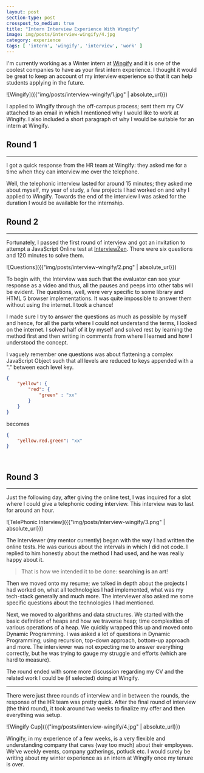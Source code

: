 ```yaml
---
layout: post
section-type: post
crosspost_to_medium: true
title: "Intern Interview Experience With Wingify"
image: img/posts/interview-wingify/4.jpg
category: experience
tags: [ 'intern', 'wingify', 'interview', 'work' ]
---
```

I'm currently working as a Winter intern at [Wingify](https://wingify.com/) and it is one of the coolest companies to have as your first intern
experience. I thought it would be great to keep an account of my interview experience so that it can help students applying in the
future.

![Wingify]({{"img/posts/interview-wingify/1.jpg" | absolute_url}})

I applied to Wingify through the off-campus process; sent them my CV attached to an email in which I mentioned why
I would like to work at Wingify. I also included a short paragraph of why I would be suitable for an intern at Wingify.

## Round 1
---
I got a quick response from the HR team at Wingify: they asked me for a time when they can interview me over the telephone.

Well, the telephonic interview lasted for around 15 minutes; they asked me about myself, my year of study, a few projects
I had worked on and why I applied to Wingify. Towards the end of the interview I was asked for the duration I would be
available for the internship.

## Round 2
---

Fortunately, I passed the first round of interview and got an invitation to attempt a JavaScript Online test at 
[InterviewZen](https://www.interviewzen.com/apply/c3hHfF). There were six questions and 120 minutes to solve them. 

![Questions]({{"img/posts/interview-wingify/2.png" | absolute_url}})

To begin with, the Interview was such that the evaluator can see your response as a video and thus, all the pauses and peeps
into other tabs will be evident. The questions, well, were very specific to some library and HTML 5 browser implementations. It was
quite impossible to answer them without using the internet. I took a chance!

I made sure I try to answer the questions as much as possible by myself and hence, for all the parts where I could not understand
the terms, I looked on the internet. I solved half of it by myself and solved rest by learning the method first and then writing
in comments from where I learned and how I understood the concept.

I vaguely remember one questions was about flattening a complex JavaScript Object such that all levels are reduced to keys appended
with a "." between each level key.

```JSON
{
    "yellow": {
        "red": {
            "green" : "xx"
        }
    }
}
```

becomes 

```JSON
{
    "yellow.red.green": "xx"
}
```

<br/>

## Round 3
---
Just the following day, after giving the online test, I was inquired for a slot where I could give a telephonic coding interview.
This interview was to last for around an hour.

![TelePhonic Interview]({{"img/posts/interview-wingify/3.png" | absolute_url}})

The interviewer (my mentor currently) began with the way I had written the online tests. He was curious about the intervals
in which I did not code. I replied to him honestly about the method I had used, and he was really happy about it.

> That is how we intended it to be done: **searching is an art**!

Then we moved onto my resume; we talked in depth about the projects I had worked on, what all technologies I had implemented,
what was my tech-stack generally and much more. The interviewer also asked me some specific questions about the technologies 
I had mentioned.

Next, we moved to algorithms and data structures. We started with the basic definition of heaps and how we traverse heap; time complexities of
various operations of a heap. We quickly wrapped this up and moved onto Dynamic Programming. I was asked a lot of questions in 
Dynamic Programming; using recursion, top-down approach, bottom-up approach and more. The interviewer was not expecting me to
answer everything correctly, but he was trying to gauge my struggle and efforts (which are hard to measure).

The round ended with some more discussion regarding my CV and the related work I could be (if selected) doing at Wingify.

---

There were just three rounds of interview and in between the rounds, the response of the HR team was pretty quick. After the final round of interview
(the third round), it took around two weeks to finalize my offer and then everything was setup. 

![Wingify Cup]({{"img/posts/interview-wingify/4.jpg" | absolute_url}})

Wingify, in my experience of a few weeks, is a very flexible and understanding company that cares (way too much) about their
employees. We've weekly events, company gatherings, potluck etc. I would surely be writing about my winter experience as an 
intern at Wingify once my tenure is over.  